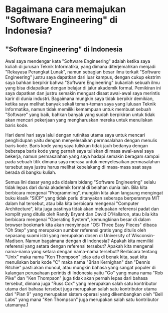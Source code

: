 # Bagaimana cara memajukan "Software Engineering" di Indonesia?

## "Software Engineering" di Indonesia
Awal saya mendengar kata "Software Engineering" adalah ketika saya kuliah di jurusan Teknik Informatika, yang dimana diterjemahkan menjadi "Rekayasa Perangkat Lunak", namun sebagian besar ilmu terkait "Software Engineering" justru saya dapatkan dari luar kampus, dengan cukup ekstrim saya bahkan berpikir bahwa "Software Engineering" bukanlah sebuah ilmu yang bisa didapatkan dengan belajar di jalur akademik formal. Pemikiran ini saya dapatkan dan justru semakin menguat disaat awal-awal saya merintis karir di dunia industri. Bagaimana mungkin saya tidak berpikir demikian, ketika saya melihat banyak sekali teman-teman saya yang lulusan Teknik Informatika, namun tidak memiliki kemampuan untuk membuat sebuah "Software" yang baik, bahkan banyak yang sudah berpikiran untuk tidak akan mencari pekerjaan yang mengharuskan mereka untuk menuliskan baris kode.

Hari demi hari saya lalui dengan rutinitas utama saya untuk mencari penghidupan yaitu dengan menyelesaikan permasalahan dengan menulis baris kode. Baris kode yang saya tuliskan tidak jauh bedanya dengan beberapa baris kode yang pernah saya tuliskan di masa awal-awal saya bekerja, namun permasalahan yang saya hadapi semakin beragam sampai pada sebuah titik dimana saya merasa untuk menyelesaikan permasalahan tersebut saya justru harus melihat kebelakang di masa-masa saat saya berada di bangku kuliah.

Semua lini dasar yang ada didalam bidang "Software Engineering" selalu tidak lepas dari dunia akademik formal di belahan dunia lain. Bila kita berbicara mengenai "Programming", mungkin kita akan langsung mengingat buku klasik "SICP" yang tidak perlu ditanyakan seberapa berperannya MIT dalam hal tersebut, atau bila kita berbicara mengenai "Computer Architecture", kita juga pastinya tidak akan melupakan referensi padat dan komplit yang ditulis oleh Randy Bryant dan David O'Hallaron, atau bila kita berbicara mengenai "Operating System", kemungkinan besar di dalam browser bookmark kita akan menyimpan "OS: Three Easy Pieces" dibaca "Oh Step" yang merupakan sumber referensi gratis yang ditulis oleh sepasang suami istri yang merupakan dosen di University of Wisconsin-Madison. Namun bagaimana dengan di Indonesia? Apakah kita memiliki referensi yang setara dengan referensi tersebut? Apakah kita mengenal nama-nama yang setara dengan nama-nama tersebut? Berbicara tentang "Unix" maka nama "Ken Thompson" jelas ada di benak kita, saat kita menuliskan baris kode "C" maka nama "Brian Kernighan" dan "Dennis Ritchie" pasti akan muncul, atau mungkin bahasa yang sangat populer di kalangan perusahaan perintis di Indonesia yaitu "Go" yang mana nama "Rob Pike" dan "Ken Thompson" juga tidak akan pernah lepas dari bahasa tersebut, dimana juga "Russ Cox" yang merupakan salah satu kontributor utama dari bahasa tersebut juga merupakan salah satu kontributor utama dari "Plan 9" yang merupakan sistem operasi yang dikembangkan oleh "Bell Labs" yang mana "Ken Thompson" juga merupakan salah satu kontributor utamanya.1